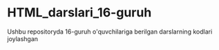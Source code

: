 # HTML_darslari_16-guruh

Ushbu repositoryda 16-guruh o'quvchilariga berilgan darslarning kodlari joylashgan
